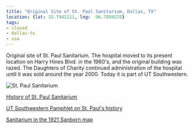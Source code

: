 ```yaml
---
title: "Original Site of St. Paul Sanitarium, Dallas, TX"
location: {lat: 32.7942111, lng: -96.7889278}
tags:
- closed
- dallas-tx
- usa
---
```


Original site of St. Paul Sanitarium.  The hospital moved to its present location on Harry Hines Blvd. in the 1960's, and the original building was razed.  The Daughters of Charity continued administration of the hospital until it was sold around the year 2000.  Today it is part of UT Southwestern.

![St. Paul Sanitarium](https://cityofdallaspreservation.files.wordpress.com/2020/04/st.-pauls-aerial.jpg)

[History of St. Paul Sanitarium](https://cityofdallaspreservation.wordpress.com/2020/04/01/st-pauls-sanitarium-in-dallas-tx/)

[UT Southwestern Pamphlet on St. Paul's history](https://www.utsouthwestern.edu/edumedia/edufiles/about_us/Giving/st-paul-mag-2015.pdf)

[Sanitarium in the 1921 Sanborn map](https://maps.lib.utexas.edu/maps/sanborn/d-f/txu-sanborn-dallas-1921-38.jpg)

